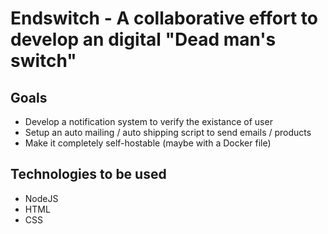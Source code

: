 # Endswitch - A collaborative effort to develop an digital "Dead man's switch"

## Goals
- Develop a notification system to verify the existance of user
- Setup an auto mailing / auto shipping script to send emails / products 
- Make it completely self-hostable (maybe with a Docker file)

## Technologies to be used
- NodeJS
- HTML
- CSS
